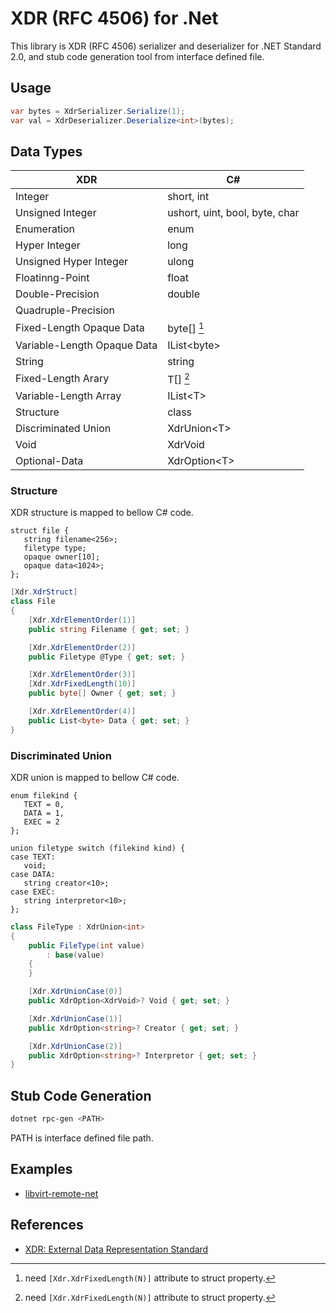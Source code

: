 # XDR (RFC 4506) for .Net

This library is XDR (RFC 4506) serializer and deserializer for .NET Standard 2.0,
and stub code generation tool from interface defined file.

## Usage

```csharp
var bytes = XdrSerializer.Serialize(1);
var val = XdrDeserializer.Deserialize<int>(bytes);
```

## Data Types

| XDR                         | C#                             |
| --------------------------- | ------------------------------ |
| Integer                     | short, int                     |
| Unsigned Integer            | ushort, uint, bool, byte, char |
| Enumeration                 | enum                           |
| Hyper Integer               | long                           |
| Unsigned Hyper Integer      | ulong                          |
| Floatinng-Point             | float                          |
| Double-Precision            | double                         |
| Quadruple-Precision         |                                |
| Fixed-Length Opaque Data    | byte[] [^1]                    |
| Variable-Length Opaque Data | IList\<byte>                   |
| String                      | string                         |
| Fixed-Length Arary          | T[] [^1]                       |
| Variable-Length Array       | IList\<T>                      |
| Structure                   | class                          |
| Discriminated Union         | XdrUnion\<T>                   |
| Void                        | XdrVoid                        |
| Optional-Data               | XdrOption\<T>                  |

[^1]: need `[Xdr.XdrFixedLength(N)]` attribute to struct property.

### Structure

XDR structure is mapped to bellow C# code.

```xdr
struct file {
   string filename<256>;
   filetype type;
   opaque owner[10];
   opaque data<1024>;
};
```

```csharp
[Xdr.XdrStruct]
class File
{
    [Xdr.XdrElementOrder(1)]
    public string Filename { get; set; }

    [Xdr.XdrElementOrder(2)]
    public Filetype @Type { get; set; }

    [Xdr.XdrElementOrder(3)]
    [Xdr.XdrFixedLength(10)]
    public byte[] Owner { get; set; }

    [Xdr.XdrElementOrder(4)]
    public List<byte> Data { get; set; }
}
```

### Discriminated Union

XDR union is mapped to bellow C# code.

```xdr
enum filekind {
   TEXT = 0,
   DATA = 1,
   EXEC = 2
};

union filetype switch (filekind kind) {
case TEXT:
   void;
case DATA:
   string creator<10>;
case EXEC:
   string interpretor<10>;
};
```

```csharp
class FileType : XdrUnion<int>
{
    public FileType(int value)
        : base(value)
    {
    }

    [Xdr.XdrUnionCase(0)]
    public XdrOption<XdrVoid>? Void { get; set; }

    [Xdr.XdrUnionCase(1)]
    public XdrOption<string>? Creator { get; set; }

    [Xdr.XdrUnionCase(2)]
    public XdrOption<string>? Interpretor { get; set; }
}
```

## Stub Code Generation

```sh
dotnet rpc-gen <PATH>
```

PATH is interface defined file path.

## Examples

- [libvirt-remote-net](https://github.com/9506hqwy/libvirt-remote-net)

## References

- [XDR: External Data Representation Standard](https://www.rfc-editor.org/rfc/rfc4506.txt)
